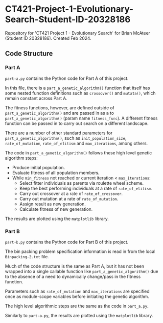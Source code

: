 # CT421-Project-1-Evolutionary-Search-Student-ID-20328186
Repository for 'CT421 Project 1 - Evolutionary Search' for Brian McAteer (Student ID 20328186). Created Feb 2024.

## Code Structure
### Part A
`part-a.py` contains the Python code for Part A of this project.

In this file, there is a `part_a_genetic_algorithm()` function that itself has some nested function definitions
such as `crossover()` and `mutata()`, which remain constant across Part A.

The fitness functions, however, are defined outside of `part_a_genetic_algorithm()` and are passed in as a
to `part_a_genetic_algorithm()` (param name `fitness_func`). A different fitness function can be passed in
to carry out search on a different landscape.

There are a number of other standard parameters for `part_a_genetic_algorithm()`, such as `init_population_size`,
`rate_of_mutation`, `rate_of_elitism` and `max_iterations`, among others.

The code in `part_a_genetic_algorithm()` follows these high level genetic algorithm steps:

* Produce initial population.
* Evaluate fitness of all population members.
* While `min_fitness` not reached or current iteration < `max_iterations`:
  * Select fitter individuals as parents via roulette wheel scheme.
  * Keep the best performing individuals at a rate of `rate_of_elitism`.
  * Carry out crossover at a rate of `rate_of_crossover`.
  * Carry out mutation at a rate of `rate_of_mutation`.
  * Assign result as new generation.
  * Calculate fitness of new generation.
 
The results are plotted using the `matplotlib` library.

### Part B
`part-b.py` contains the Python code for Part B of this project.

The bin packing problem specification information is read in from the local `Binpacking-2.txt` file.

Much of the code structure is the same as Part A, but it has not been wrapped into a single callable function
like `part_a_genetic_algorithm()` due to the absence of a need to dynamically change/pass in the fitness function.

Parameters such as `rate_of_mutation` and `max_iterations` are specified once as module-scope variables before initiating the
genetic algorithm.

The high level algorithmic steps are the same as the code in `part_a.py`.

Similarly to `part-a.py`, the results are plotted using the `matplotlib` library.
